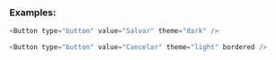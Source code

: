 <h3>Examples: </h3>

```js
<Button type="button" value="Salvar" theme="dark" />
```

```js
<Button type="button" value="Cancelar" theme="light" bordered />
```
